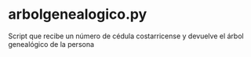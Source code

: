 # arbolgenealogico.py
Script que recibe un número de cédula costarricense y devuelve el árbol genealógico de la persona
